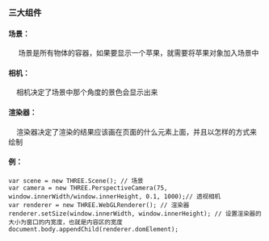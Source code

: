 ### 三大组件

#### 场景：
     场景是所有物体的容器，如果要显示一个苹果，就需要将苹果对象加入场景中

#### 相机：
    相机决定了场景中那个角度的景色会显示出来

#### 渲染器：
    渲染器决定了渲染的结果应该画在页面的什么元素上面，并且以怎样的方式来绘制  

#### 例：

```JS
var scene = new THREE.Scene(); // 场景
var camera = new THREE.PerspectiveCamera(75, window.innerWidth/window.innerHeight, 0.1, 1000);// 透视相机
var renderer = new THREE.WebGLRenderer(); // 渲染器
renderer.setSize(window.innerWidth, window.innerHeight); // 设置渲染器的大小为窗口的内宽度，也就是内容区的宽度
document.body.appendChild(renderer.domElement);
```